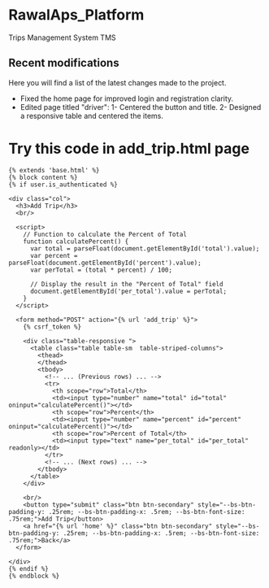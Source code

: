 # RawalAps_Platform
Trips Management System TMS


## Recent modifications

Here you will find a list of the latest changes made to the project.

- Fixed the home page for improved login and registration clarity.
- Edited page titled "driver":
  1- Centered the button and title.
  2- Designed a responsive table and centered the items.


# Try this code in add_trip.html page
```
{% extends 'base.html' %}
{% block content %}
{% if user.is_authenticated %}

<div class="col">
  <h3>Add Trip</h3>
  <br/>

  <script>
    // Function to calculate the Percent of Total
    function calculatePercent() {
      var total = parseFloat(document.getElementById('total').value);
      var percent = parseFloat(document.getElementById('percent').value);
      var perTotal = (total * percent) / 100;

      // Display the result in the "Percent of Total" field
      document.getElementById('per_total').value = perTotal;
    }
  </script>

  <form method="POST" action="{% url 'add_trip' %}">
    {% csrf_token %}

    <div class="table-responsive ">
      <table class="table table-sm  table-striped-columns">
        <thead>
        </thead>
        <tbody>
          <!-- ... (Previous rows) ... -->
          <tr>
            <th scope="row">Total</th>
            <td><input type="number" name="total" id="total" oninput="calculatePercent()"></td>
            <th scope="row">Percent</th>
            <td><input type="number" name="percent" id="percent" oninput="calculatePercent()"></td>
            <th scope="row">Percent of Total</th>
            <td><input type="text" name="per_total" id="per_total" readonly></td>
          </tr>
          <!-- ... (Next rows) ... -->
        </tbody>
      </table>
    </div>

    <br/>
    <button type="submit" class="btn btn-secondary" style="--bs-btn-padding-y: .25rem; --bs-btn-padding-x: .5rem; --bs-btn-font-size: .75rem;">Add Trip</button>
    <a href="{% url 'home' %}" class="btn btn-secondary" style="--bs-btn-padding-y: .25rem; --bs-btn-padding-x: .5rem; --bs-btn-font-size: .75rem;">Back</a>
  </form>

</div>
{% endif %}
{% endblock %}
  ```
